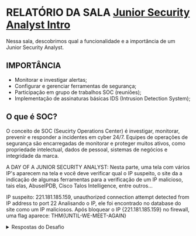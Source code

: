 # RELATÓRIO DA SALA [Junior Security Analyst Intro](https://tryhackme.com/r/room/jrsecanalystintrouxo)
Nessa sala, descobrimos qual a funcionalidade e a importância de um Junior Security Analyst.


## IMPORTÂNCIA

* Monitorar e investigar alertas;
* Configurar e gerenciar ferramentas de segurança;
* Participação em grupo de trabalhos SOC (reuniões);
* Implementação de assinaturas básicas IDS (Intrusion Detection System);

## O que é SOC?
O conceito de SOC (Seucirty Operations Center) é investigar, monitorar, prevenir e responder a incidentes em cyber 24/7.
Equipes de operações de segurança são encarregadas de monitorar e proteger muitos ativos, como propriedade intelectual, dados de pessoal, sistemas de negócios e integridade da marca. 

A DAY OF A JUNIOR SECURITY ANALYST:
Nesta parte, uma tela com vários IP's aparecem na tela e você deve verificar qual o IP suspeito, o site da a indicação de algumas ferramentas para a verificação de um IP malicioso, tais elas, AbuseIPDB, Cisco Talos Intelligence, entre outros...

IP suspeito: 221.181.185.159, unauthorized connection attempt detected from IP address to port 22
Analisando o IP, ele foi encontrado no database do site como um IP maliciosos.
Após bloquear o IP {221.181.185.159} no firewall, uma flag aparece: THM{UNTIL-WE-MEET-AGAIN}



<details>
<summary>Respostas do Desafio</summary>

1.   **Triage Specialist**
2.   **MARCAR COMO COMPLETA**
3.   **flag{221.181.185.159}**
4.   **flag{Will Griffin}**
5.   **flag{THM{UNTIL-WE-MEET-AGAIN}}**
   
</details>
